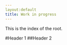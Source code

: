 ```yaml
---
layout:default
title: Work in progress
---
```

This is the index of the root.

#Header 1
##Header 2
